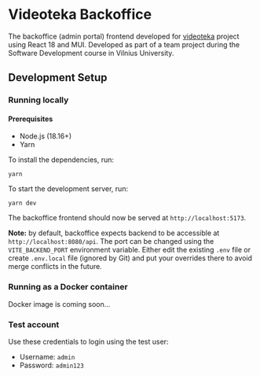 # Videoteka Backoffice

The backoffice (admin portal) frontend developed for [videoteka](https://github.com/edvinasstaupas/videoteka) project using React 18 and MUI. Developed as part of a team project during the Software Development course in Vilnius University.

## Development Setup

### Running locally

#### Prerequisites

- Node.js (18.16+)
- Yarn

To install the dependencies, run:

```
yarn
```

To start the development server, run:

```
yarn dev
```

The backoffice frontend should now be served at `http://localhost:5173`.

**Note:** by default, backoffice expects backend to be accessible at `http://localhost:8080/api`. The port can be changed using the `VITE_BACKEND_PORT` environment variable. Either edit the existing `.env` file or create `.env.local` file (ignored by Git) and put your overrides there to avoid merge conflicts in the future.

### Running as a Docker container

Docker image is coming soon...

### Test account

Use these credentials to login using the test user:

- Username: `admin`
- Password: `admin123`
